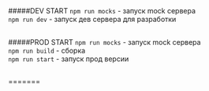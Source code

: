 ##
#####DEV START
`npm run mocks` - запуск mock сервера  
`npm run dev` - запуск дев сервера для разработки
##
#####PROD START
`npm run mocks` - запуск mock сервера  
`npm run build` - сборка  
`npm run start` - запуск прод версии
##
=======